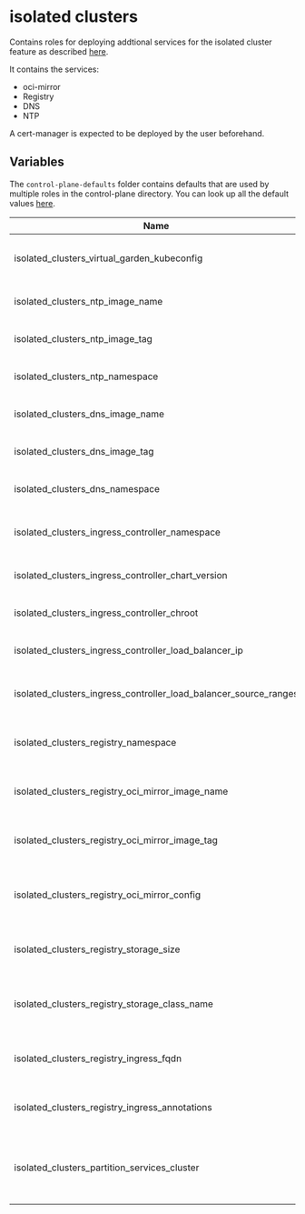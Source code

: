 # isolated clusters

Contains roles for deploying addtional services for the isolated cluster feature as described [here](https://docs.metal-stack.io/stable/overview/isolated-kubernetes/).

It contains the services:

- oci-mirror
- Registry
- DNS
- NTP

A cert-manager is expected to be deployed by the user beforehand.

## Variables

The `control-plane-defaults` folder contains defaults that are used by multiple roles in the control-plane directory. You can look up all the default values [here](control-plane-defaults/main.yaml).

| Name                                                             | Mandatory | Description                                                                                      |
| ---------------------------------------------------------------- | --------- | ------------------------------------------------------------------------------------------------ |
| isolated_clusters_virtual_garden_kubeconfig                      |           | The parsed kubeconfig to access the virutal garden.                                              |
| isolated_clusters_ntp_image_name                                 |           | The image name of the ntp service for the partition.                                             |
| isolated_clusters_ntp_image_tag                                  | yes       | The tag or version of the ntp service container image.                                           |
| isolated_clusters_ntp_namespace                                  |           | The namespace to deploy the ntp server to.                                                       |
| isolated_clusters_dns_image_name                                 |           | The image name of the dns service for the partition.                                             |
| isolated_clusters_dns_image_tag                                  | yes       | The tag or version of the dns service container image.                                           |
| isolated_clusters_dns_namespace                                  |           | The namespace to deploy the dns server to.                                                       |
| isolated_clusters_ingress_controller_namespace                   |           | The namespace where the ingress controller should be deployed to.                                |
| isolated_clusters_ingress_controller_chart_version               | yes       | The version of the ingress controller chart.                                                     |
| isolated_clusters_ingress_controller_chroot                      |           | Indicates if the image should have a changed root.                                               |
| isolated_clusters_ingress_controller_load_balancer_ip            | yes       | The load balancer source ip of the ingress controller.                                           |
| isolated_clusters_ingress_controller_load_balancer_source_ranges | yes       | The load balancer source ranges of the ingress controller.                                       |
| isolated_clusters_registry_namespace                             |           | The namespace for the registry used for isolated clusters.                                       |
| isolated_clusters_registry_oci_mirror_image_name                 |           | The OCI mirror image of the registry used for isolated clusters.                                 |
| isolated_clusters_registry_oci_mirror_image_tag                  | yes       | The OCI mirror version of the registry used for isolated clusters.                               |
| isolated_clusters_registry_oci_mirror_config                     |           | Contains a mapping of source and destination images for specific versions.                       |
| isolated_clusters_registry_storage_size                          |           | The storage size of the registry used for isolated clusters.                                     |
| isolated_clusters_registry_storage_class_name                    |           | The storageClassName of the registry used for isolated clusters.                                 |
| isolated_clusters_registry_ingress_fqdn                          | yes       | The full name of the registry used for isolated clusters.                                        |
| isolated_clusters_registry_ingress_annotations                   |           | Optional ingress annotations for the registry used for isolated clusters.                        |
| isolated_clusters_partition_services_cluster                     |           | The cluster to deploy the services like ntp, dns, ingress, cert manager and the OCI registry to. |
